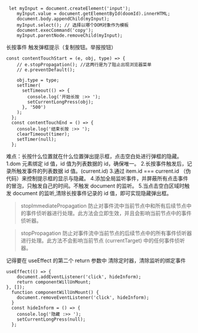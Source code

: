 ```
 let myInput = document.createElement('input');
    myInput.value = document.getElementById(doomId).innerHTML;
    document.body.appendChild(myInput);
    myInput.select(); // 选择以哪个DOM对象作为模板
    document.execCommand('copy');
    myInput.parentNode.removeChild(myInput);
```

长按事件 触发弹框提示（复制按钮。举报按钮）

```
const contentTouchStart = (e, obj, type) => {
    // e.stopPropagation(); //这两行是为了阻止出现浏览器菜单
    // e.preventDefault();

    obj.type = type;
    setTimer(
      setTimeout(() => {
        console.log('开始长按 :>> ');
        setCurrentLongPress(obj);
      }, '500')
    );
  };
  const contentTouchEnd = () => {
    console.log('结束长按 :>> ');
    clearTimeout(timer);
    setTimer(null);
  };

```

难点：长按什么位置就在什么位置弹出提示框，点击空白处进行弹框的隐藏。
1.dom 元素绑定 id 值，id 值为列表数据的 id，确保唯一。 2.长按事件触发后，记录所触发事件的列表数据 id 值。(current.id) 3.通过 item.id === current.id （伪代码）来控制提示框的显示与隐藏。 4.添加全局监听事件，并屏蔽所有点击事件的冒泡，只触发自己的时间。不触发 document 的监听。 5.当点击空白区域时触发 document 的监听,清除长按事件记录的 id 值，即可实现隐藏弹出框。

> stopImmediatePropagation 防止对事件流中当前节点中和所有后续节点中的事件侦听器进行处理。此方法会立即生效，并且会影响当前节点中的事件侦听器。

> stopPropagation 防止对事件流中当前节点的后续节点中的所有事件侦听器进行处理。此方法不会影响当前节点 (currentTarget) 中的任何事件侦听器。

记得要在 useEffect 的第二个 return 参数中 清除定时器，清除监听的绑定事件

```
useEffect(() => {
    document.addEventListener('click', hideInform);
    return componentWillUnMount;
}, []);
  function componentWillUnMount() {
    document.removeEventListener('click', hideInform);
  }
  const hideInform = () => {
    console.log('隐藏 :>> ');
    setCurrentLongPress(null);
  };
```

